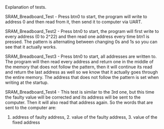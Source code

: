 Explanation of tests.

SRAM_Breadboard_Test - Press btn0 to start, the program will write to address 0 and then read from it, then send it to computer via UART.

SRAM_Breadboard_Test2 - Press btn0 to start, the program will first write to every address (0 to 2^22) and then read one address every time btn1 is pressed. The pattern is
alternating between changing 0s and 1s so you can see that it actually works.

SRAM_Breadboard_Test3 - Press btn0 to start, all addresses are written to. The program will then read every address and return one in the middle of the memory that does not 
follow the pattern, then it will continue its read and return the last address as well so we know that it actually goes through the entire memory. The address that does not 
follow the pattern is set when writing at the startup.

SRAM_Breadboard_Test4 - This test is similar to the 3rd one, but this time the faulty value
will be corrected and its address will be sent to the computer. Then it will also read that address again. So the words that are sent to the computer are:
1. address of faulty address, 2. value of the faulty address, 3. value of the fixed address
